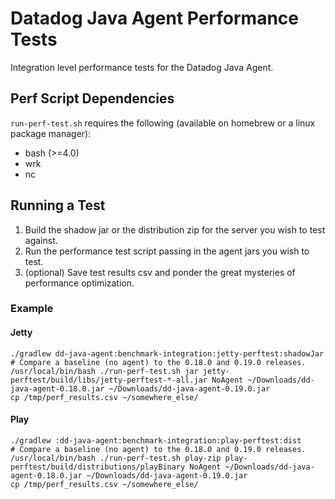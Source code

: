 # Datadog Java Agent Performance Tests
Integration level performance tests for the Datadog Java Agent.

## Perf Script Dependencies

`run-perf-test.sh` requires the following (available on homebrew or a linux package manager):

* bash (>=4.0)
* wrk
* nc

## Running a Test
1. Build the shadow jar or the distribution zip for the server you wish to test against.
2. Run the performance test script passing in the agent jars you wish to test.
3. (optional) Save test results csv and ponder the great mysteries of performance optimization.

### Example
#### Jetty
```
./gradlew dd-java-agent:benchmark-integration:jetty-perftest:shadowJar
# Compare a baseline (no agent) to the 0.18.0 and 0.19.0 releases.
/usr/local/bin/bash ./run-perf-test.sh jar jetty-perftest/build/libs/jetty-perftest-*-all.jar NoAgent ~/Downloads/dd-java-agent-0.18.0.jar ~/Downloads/dd-java-agent-0.19.0.jar
cp /tmp/perf_results.csv ~/somewhere_else/
```
#### Play
```
./gradlew :dd-java-agent:benchmark-integration:play-perftest:dist
# Compare a baseline (no agent) to the 0.18.0 and 0.19.0 releases.
/usr/local/bin/bash ./run-perf-test.sh play-zip play-perftest/build/distributions/playBinary NoAgent ~/Downloads/dd-java-agent-0.18.0.jar ~/Downloads/dd-java-agent-0.19.0.jar
cp /tmp/perf_results.csv ~/somewhere_else/
```
